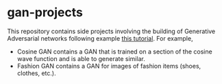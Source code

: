 # gan-projects

This repository contains side projects involving the building of Generative Adversarial networks following example [this tutorial](https://realpython.com/generative-adversarial-networks/). For example,

- Cosine GAN contains a GAN that is trained on a section of the cosine wave function and is able to generate similar.
- Fashion GAN contains a GAN for images of fashion items (shoes, clothes, etc.).
